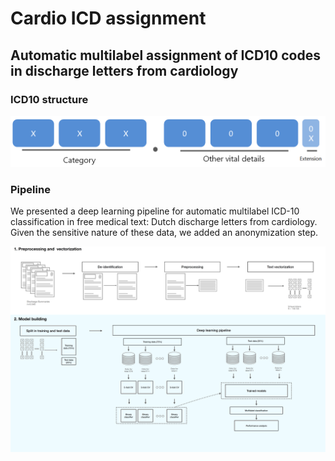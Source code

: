 # Cardio ICD assignment
## Automatic multilabel assignment of ICD10 codes in discharge letters from cardiology

### ICD10 structure

![alt text](https://github.com/bagheria/cardio-icd-assignment/blob/master/Documents/icd_structure.PNG)

### Pipeline
We presented a deep learning pipeline for automatic multilabel ICD-10 classification in free medical text: Dutch discharge letters from cardiology. Given the sensitive nature of these data, we added an anonymization step.

![alt text](https://github.com/bagheria/cardio-icd-assignment/blob/master/Documents/pipeline.png)



